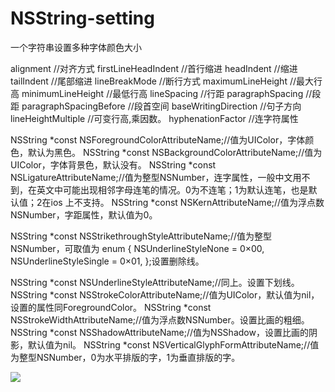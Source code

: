# NSString-setting
一个字符串设置多种字体颜色大小

 alignment //对齐方式
 firstLineHeadIndent //首行缩进
 headIndent //缩进
 tailIndent //尾部缩进
 lineBreakMode //断行方式
 maximumLineHeight //最大行高
 minimumLineHeight //最低行高
 lineSpacing //行距
 paragraphSpacing //段距
 paragraphSpacingBefore //段首空间
 baseWritingDirection //句子方向
 lineHeightMultiple //可变行高,乘因数。
 hyphenationFactor //连字符属性
 
 NSString *const NSForegroundColorAttributeName;//值为UIColor，字体颜色，默认为黑色。
 NSString *const NSBackgroundColorAttributeName;//值为UIColor，字体背景色，默认没有。
 NSString *const NSLigatureAttributeName;//值为整型NSNumber，连字属性，一般中文用不到，在英文中可能出现相邻字母连笔的情况。0为不连笔；1为默认连笔，也是默认值；2在ios 上不支持。
 NSString *const NSKernAttributeName;//值为浮点数NSNumber，字距属性，默认值为0。
 
 NSString *const NSStrikethroughStyleAttributeName;//值为整型NSNumber，可取值为
 enum {
 NSUnderlineStyleNone = 0×00,
 NSUnderlineStyleSingle = 0×01,
 };设置删除线。
 
 NSString *const NSUnderlineStyleAttributeName;//同上。设置下划线。
 NSString *const NSStrokeColorAttributeName;//值为UIColor，默认值为nil，设置的属性同ForegroundColor。
 NSString *const NSStrokeWidthAttributeName;//值为浮点数NSNumber。设置比画的粗细。
 NSString *const NSShadowAttributeName;//值为NSShadow，设置比画的阴影，默认值为nil。
 NSString *const NSVerticalGlyphFormAttributeName;//值为整型NSNumber，0为水平排版的字，1为垂直排版的字。

![](https://github.com/cjq002/NSString-setting/NSString-setting.jpg)  
